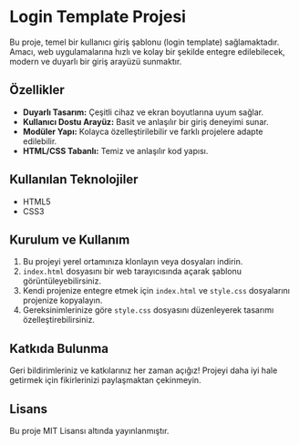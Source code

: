 # Login Template Projesi

Bu proje, temel bir kullanıcı giriş şablonu (login template) sağlamaktadır. Amacı, web uygulamalarına hızlı ve kolay bir şekilde entegre edilebilecek, modern ve duyarlı bir giriş arayüzü sunmaktır.

## Özellikler

*   **Duyarlı Tasarım:** Çeşitli cihaz ve ekran boyutlarına uyum sağlar.
*   **Kullanıcı Dostu Arayüz:** Basit ve anlaşılır bir giriş deneyimi sunar.
*   **Modüler Yapı:** Kolayca özelleştirilebilir ve farklı projelere adapte edilebilir.
*   **HTML/CSS Tabanlı:** Temiz ve anlaşılır kod yapısı.

## Kullanılan Teknolojiler

*   HTML5
*   CSS3

## Kurulum ve Kullanım

1.  Bu projeyi yerel ortamınıza klonlayın veya dosyaları indirin.
2.  `index.html` dosyasını bir web tarayıcısında açarak şablonu görüntüleyebilirsiniz.
3.  Kendi projenize entegre etmek için `index.html` ve `style.css` dosyalarını projenize kopyalayın.
4.  Gereksinimlerinize göre `style.css` dosyasını düzenleyerek tasarımı özelleştirebilirsiniz.

## Katkıda Bulunma

Geri bildirimleriniz ve katkılarınız her zaman açığız! Projeyi daha iyi hale getirmek için fikirlerinizi paylaşmaktan çekinmeyin.

## Lisans

Bu proje MIT Lisansı altında yayınlanmıştır.

